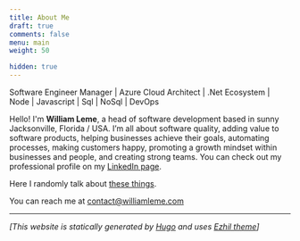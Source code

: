 ```yaml
---
title: About Me
draft: true
comments: false
menu: main
weight: 50

hidden: true 
---
```


Software Engineer Manager | Azure Cloud Architect | .Net Ecosystem | Node | Javascript | Sql | NoSql | DevOps

Hello! I'm __William Leme__, a head of software development based in sunny Jacksonville, Florida / USA. I’m all about software quality, adding value to software products, helping businesses achieve their goals, automating processes, making customers happy, promoting a growth mindset within businesses and people, and creating strong teams.  You can check out my professional profile on my [LinkedIn page](https://linkedin.com/in/williamleme).

Here I randomly talk about [these things](/tags).

You can reach me at [contact@williamleme.com](mailto:contact@williamleme.com)

-----------------------

_[This website is statically generated by [Hugo](https://gohugo.io) and uses [Ezhil theme](https://github.com/vividvilla/ezhil)]_
